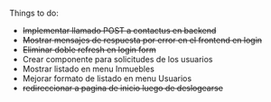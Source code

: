 Things to do:
- ~~Implementar llamado POST a contactus en backend~~
- ~~Mostrar mensajes de respuesta por error en el frontend en login~~
- ~~Eliminar doble refresh en login form~~
- Crear componente para solicitudes de los usuarios
- Mostrar listado en menu Inmuebles
- Mejorar formato de listado en menu Usuarios
- ~~redireccionar a pagina de inicio luego de deslogearse~~
